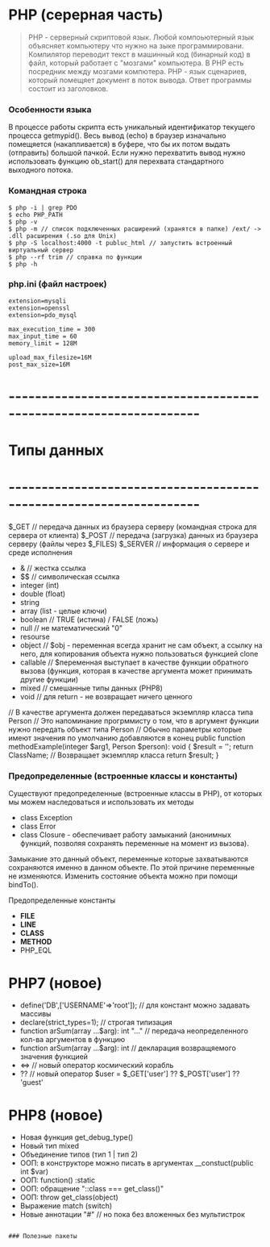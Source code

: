 # PHP (серерная часть)
> PHP - серверный скриптовой язык. Любой компоьютерный язык объясняет компьютеру что нужно на зыке программировани.
> Компилятор переводит текст в машинный код (бинарный код) в файл, который работает с "мозгами" компьютера. 
> В PHP есть посредник между мозгами компютера. PHP - язык сценариев, который помещяет документ в поток вывода. Ответ программы состоит из заголовков.

### Особенности языка

В процессе работы скрипта есть уникальный идентификатор текущего процесса getmypid().
Весь вывод (echo) в браузер изначально помещяется (накапливается) в буфере, что бы их потом выдать (отправить) большой пачкой.
Если нужно перехватить вывод нужно использовать функцию ob_start() для перехвата стандартного выходного потока.

### Командная строка

```console
$ php -i | grep PDO
$ echo PHP_PATH
$ php -v
$ php -m // список подключенных расширений (хранятся в папке) /ext/ -> .dll расширения (.so для Unix)
$ php -S localhost:4000 -t publuc_html // запустить встроенный виртуальный сервер
$ php --rf trim // справка по функции
$ php -h
```

### php.ini (файл настроек)

```apacheconf
extension=mysqli
extension=openssl
extension=pdo_mysql

max_execution_time = 300
max_input_time = 60
memory_limit = 128M

upload_max_filesize=16M
post_max_size=16M
```

# -------------------------------------------------------------------
# Типы данных
# -------------------------------------------------------------------


$_GET // передача данных из браузера серверу (командная строка для сервера от клиента)
$_POST // передача (загрузка) данных из браузера серверу (файлы через $_FILES)
$_SERVER // информация о сервере и среде исполнения

- & // жестка ссылка
- $$ // символическая ссылка
- integer (int)
- double (float)
- string
- array (list - целые ключи)
- boolean // TRUE (истина) / FALSE (ложь)
- null // не математический "0"
- resourse
- object // $obj - переменная всегда хранит не сам объект, а ссылку на него, для копирования объекта нужно пользоваться функцией clone
- callable // $переменная выступает в качестве функции обратного вызова (функция, которая в качестве аргумента может принимать другие функции)
- mixed // смешанные типы данных (PHP8)
- void // для return - не возвращает ничего ценного

// В качестве аргумента должен передаваться экземпляр класса типа Person
// Это напоминание прогрммисту о том, что в аргумент функции нужно передать объект типа Person
// Обычно параметры которые имеют значения по умолчанию добавляются в конец
public function methodExample(integer $arg1, Person $person): void
{
$result = '';
return ClassName; // Возвращает экземпляр класса
return $result;
}

### Предопределенные (встроенные классы и константы)

Существуют предопределенные (встроенные классы в PHP), от которых мы можем наследоваться и использовать их методы

- class Exception
- class Error
- class Closure - обеспечивает работу замыканий (анонимных функций, позволяя сохранять переменные на момент из вызова).

Замыкание это данный объект, переменные которые захватываются сохраняются именно в данном объекте.
По этой причине переменные не изменяются. Изменить состояние объекта можно при помощи bindTo().

Предопределенные константы
- __FILE__
- __LINE__
- __CLASS__
- __METHOD__
- PHP_EQL

# PHP7 (новое)

- define('DB',['USERNAME'=>'root']); // для констант можно задавать массивы
- declare(strict_types=1); // строгая типизация
- function arSum(array ...$arg): int "..." // передача неопределенного кол-ва аргументов в функцию
- function arSum(array ...$arg): int // декларация возвращяемого значения функцией
- <=> // новый оператор космический корабль
- ?? // новый оператор $user = $_GET['user'] ?? $_POST['user'] ?? 'guest'

# PHP8 (новое)

- Новая функция get_debug_type()
- Новый тип mixed
- Объединение типов (тип 1 | тип 2)
- ООП: в конструкторе можно писать в аргументах __constuct(public int $var)
- ООП: function() :static
- ООП: обращение "::class === get_class()"
- ООП: throw get_class(object)
- Выражение match (switch)
- Новые аннотации "#" // но пока без вложенных без мультистрок
```

### Полезные пакеты